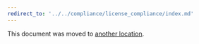 ```yaml
---
redirect_to: '../../compliance/license_compliance/index.md'
---
```


This document was moved to [another location](../../compliance/license_compliance/index.md).

<!-- This redirect file can be deleted February 1, 2021, or later. -->
<!-- Before deletion, see: https://docs.gitlab.com/ee/development/documentation/#move-or-rename-a-page -->
